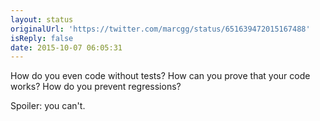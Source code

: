 ```yaml
---
layout: status
originalUrl: 'https://twitter.com/marcgg/status/651639472015167488'
isReply: false
date: 2015-10-07 06:05:31
---
```


How do you even code without tests?
How can you prove that your code works?
How do you prevent regressions?

Spoiler: you can't.
